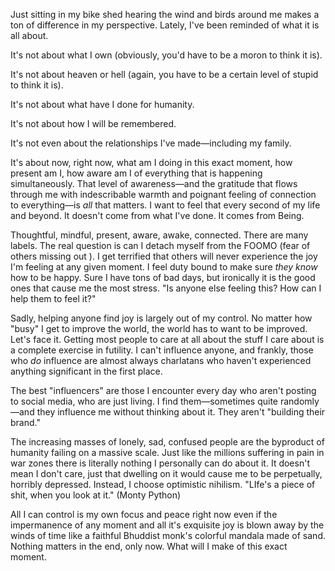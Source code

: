 Just sitting in my bike shed hearing the wind and birds around me makes a ton of difference in my perspective. Lately, I've been reminded of what it is all about.

It's not about what I own (obviously, you'd have to be a moron to think it is).

It's not about heaven or hell (again, you have to be a certain level of stupid to think it is).

It's not about what have I done for humanity. 

It's not about how I will be remembered.

It's not even about the relationships I've made—including my family.

It's about now, right now, what am I doing in this exact moment, how present am I, how aware am I of everything that is happening simultaneously.  That level of awareness—and the gratitude that flows through me with indescribable warmth and poignant feeling of connection to everything—is *all* that matters. I want to feel that every second of my life and beyond. It doesn't come from what I've done. It comes from Being.

Thoughtful, mindful, present, aware, awake, connected. There are many labels. The real question is can I detach myself from the FOOMO (fear of others missing out ). I get terrified that others will never experience the joy I'm feeling at any given moment. I feel duty bound to make sure *they know* how to be happy. Sure I have tons of bad days, but ironically it is the good ones that cause me the most stress. "Is anyone else feeling this? How can I help them to feel it?" 

Sadly, helping anyone find joy is largely out of my control. No matter how "busy" I get to improve the world, the world has to want to be improved. Let's face it. Getting most people to care at all about the stuff I care about is a complete exercise in futility. I can't influence anyone, and frankly, those who *do* influence are almost always charlatans who haven't experienced anything significant in the first place.

The best "influencers" are those I encounter every day who aren't posting to social media, who are just living. I  find them—sometimes quite randomly—and they influence me without thinking about it. They aren't "building their brand." 

The increasing masses of lonely, sad, confused people are the byproduct of humanity failing on a massive scale. Just like the millions suffering in pain in war zones there is literally nothing I personally can do about it. It doesn't mean I don't care, just that dwelling on it would cause me to be perpetually, horribly depressed. Instead, I choose optimistic nihilism. "LIfe's a piece of shit, when you look at it." (Monty Python)

All I can control is my own focus and peace right now even if the impermanence of any moment and all it's exquisite joy is blown away by the winds of time like a faithful Bhuddist monk's colorful mandala made of sand. Nothing matters in the end, only now. What will I make of this exact moment.
